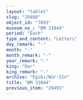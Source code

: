 ```yaml
---
layout: "tablet"
slug: "29488"
object_id: "7093"
museum_no_: "BM 31844"
period: "Each"
type_and_content: "Letters"
day_remark: "-"
month: "-"
month_remark: "-"
year_remark: "-"
king: "Dar"
king_remark: "-"
archive: "Egibi/Nūr-Sîn"
title: "BM 31844"
previous_item: "29491"
---
```

